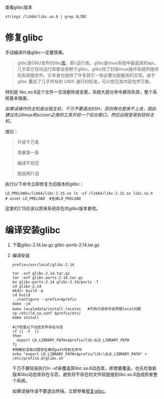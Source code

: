 查看glibc版本

```shell
strings /lib64/libc.so.6 | grep GLIBC
```

# 修复glibc

手动编译升级glibc一定要慎重。

> glibc是GNU发布的libc[库](http://baike.baidu.com/view/226876.htm)，即c运行库。glibc是linux系统中最底层的api，几乎其它任何运行库都会依赖于glibc。glibc除了封装linux操作系统所提供的系统服务外，它本身也提供了许多其它一些必要功能服务的实现。由于
> glibc 囊括了几乎所有的 UNIX 通行的标准，可以想见其内容包罗万象。

特别是 libc.so.6这个文件一旦误删除或变更，系统大部分命令都将失效，整个系统基本报废。

*如果误操作的主机是远程主机，千万不要退出SSH，否则再也登录不上去，因此建议先以tmux和screen之类的工具开启一个后台窗口，然后远程登录到目标主机。*

或曰：

> 升级千万条
>
> 慎重第一条
>
> 编译不规范
>
> 跑路两行泪

执行以下命令立即修复为旧版本的glibc：

```shell
LD_PRELOAD=/lib64/libc-2.15.so ln -sf /lib64/libc-2.15.so libc.so.6
# unset LD_PRELOAD  #去掉LD_PRELOAD
```

这里的2.15应该以原来系统存在的glibc版本更改。

# 编译安装glibc

1. 下载glibc-2.14.tar.gz glibc-ports-2.14.tar.gz

2. 编译安装

   ```shell
   prefix=/usr/local/glibc-2.14
   
   tar -xvf glibc-2.14.tar.gz 
   tar -xvf glibc-ports-2.14.tar.gz
   mv glibc-ports-2.14 glibc-2.14/ports -f
   cd glibc-2.14
   mkdir build -p
   cd build
   ../configure --prefix=$prefix
   make -j4
   make localedata/install-locales   #不执行该命令会导致local问题
   cp /etc/ld.so.conf $prefix/etc/
   make install
   
   #if检查以下动态文件存在与否 
   if [[ -f  ]]
   then
     export LD_LIBRARY_PATH=$prefix/lib:$LD_LIBRARY_PATH
   fi
   #待确实没有问题存在再将path写到文件中
   echo "export LD_LIBRARY_PATH=$prefix/lib:\$LD_LIBRARY_PATH" > /etc/profile.d/glibc.sh
   ```

   千万不要轻易执行ln -sf来覆盖原libc.so.6动态库，即使要覆盖，也先检查新版本libc动态库存在与否，避免将不存在的文件软链接到libc.so.6造成损害整个系统。

   如果误操作请不要退出终端，立即参看[修复glibc](#修复glibc)。